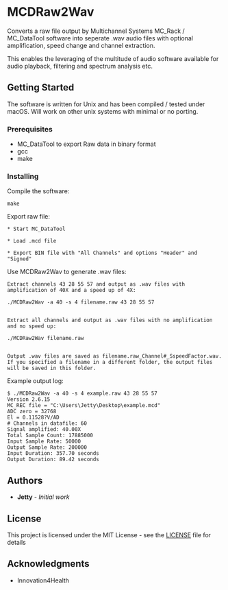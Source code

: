 # MCDRaw2Wav

Converts a raw file output by Multichannel Systems MC_Rack / MC_DataTool software into seperate .wav audio files with optional amplification, speed change and channel extraction.

This enables the leveraging of the multitude of audio software available for audio playback, filtering and spectrum analysis etc.

## Getting Started

The software is written for Unix and has been compiled / tested under macOS.  Will work on other unix systems with minimal or no porting.

### Prerequisites

* MC_DataTool to export Raw data in binary format
* gcc
* make

### Installing

Compile the software:

```
make
```

Export raw file:

```
* Start MC_DataTool

* Load .mcd file

* Export BIN file with "All Channels" and options "Header" and "Signed"
```

Use MCDRaw2Wav to generate .wav files:

```
Extract channels 43 28 55 57 and output as .wav files with amplification of 40X and a speed up of 4X:

./MCDRaw2Wav -a 40 -s 4 filename.raw 43 28 55 57


Extract all channels and output as .wav files with no amplification and no speed up:

./MCDRaw2Wav filename.raw


Output .wav files are saved as filename.raw_Channel#_SspeedFactor.wav. If you specified a filename in a different folder, the output files will be saved in this folder.
```

Example output log:

```
$ ./MCDRaw2Wav -a 40 -s 4 example.raw 43 28 55 57
Version 2.6.15
MC_REC file = "C:\Users\Jetty\Desktop\example.mcd"
ADC zero = 32768
El = 0.11528?V/AD
# Channels in datafile: 60
Signal amplified: 40.00X
Total Sample Count: 17885000
Input Sample Rate: 50000
Output Sample Rate: 200000
Input Duration: 357.70 seconds
Output Duration: 89.42 seconds
```

## Authors

* **Jetty** - *Initial work*

## License

This project is licensed under the MIT License - see the [LICENSE](LICENSE) file for details

## Acknowledgments

* Innovation4Health

